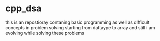 # cpp_dsa
this is an repostioray contaning basic programming as well as difficult concepts in problem solving starting from dattaype to array and still i am evolving while solving these problems
